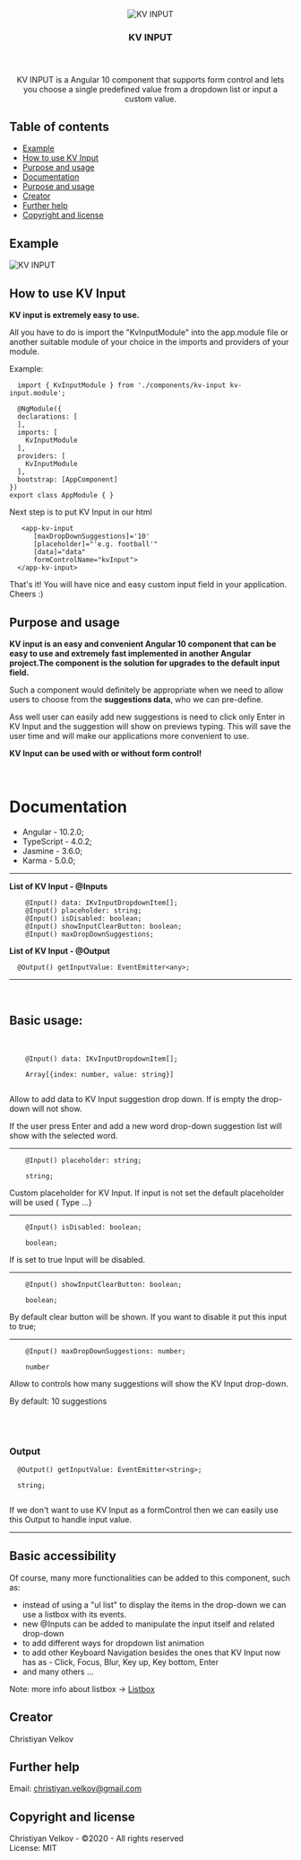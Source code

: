 <div align="center">
  <img src="./src/assets/images/kvinput-logo.png" alt="KV INPUT">
</div>
<h3 align="center">KV INPUT</h3>
</br>
<h5></h5>
<p align="center">KV INPUT is а Angular 10 component that supports form control and lets you choose a single predefined value from a dropdown list or input a custom value.</p>

## Table of contents

- [Example](#example)
- [How to use KV Input](#how-to-use-kv-input)
- [Purpose and usage](#purpose-and-usage)
- [Documentation](#documentation)
- [Purpose and usage](#status)
- [Creator](#creator)
- [Further help](#further-help)
- [Copyright and license](#copyright-and-license)

## Example


<img src="./src/assets/images/kv-input-demo.gif" alt="KV INPUT">

## How to use KV Input
<strong>KV input is extremely easy to use.</strong>

All you have to do is import the "KvInputModule" into the app.module file or another suitable module of your choice in the imports and providers of your module.

Example:
```text
  import { KvInputModule } from './components/kv-input kv-input.module';

  @NgModule({
  declarations: [
  ],
  imports: [
    KvInputModule
  ],
  providers: [
    KvInputModule
  ],
  bootstrap: [AppComponent]
})
export class AppModule { }

```

Next step is to put KV Input in our html

```text
   <app-kv-input 
      [maxDropDownSuggestions]='10'
      [placeholder]="'e.g. football'"
      [data]="data" 
      formControlName="kvInput">
  </app-kv-input>
```

That's it! You will have nice and easy custom input field in your application. Cheers :)
## Purpose and usage 
<strong>KV input is an easy and convenient Angular 10 component that can be easy to use and extremely fast implemented in another Angular project.The component is the solution for upgrades to the default input field.</strong>

<p>Such a component would definitely be appropriate when we need to allow users to choose from the <strong>suggestions data</strong>, who we can pre-define.</p>

<p>Ass well user can easily add new suggestions is need to click only Enter in KV Input and the suggestion will show on previews typing. This will save the user time and will make our applications more convenient to use.</p>

<strong>KV Input can be used with or without form control!</strong>

</br>

# Documentation
 - Angular - 10.2.0;
 - TypeScript - 4.0.2;
 - Jasmine - 3.6.0;
 - Karma - 5.0.0;
-----

<strong>List of KV Input - @Inputs</strong>

```text
    @Input() data: IKvInputDropdownItem[];
    @Input() placeholder: string;
    @Input() isDisabled: boolean;
    @Input() showInputClearButton: boolean;
    @Input() maxDropDownSuggestions;
```

<strong>List of KV Input - @Output </strong>
```text
  @Output() getInputValue: EventEmitter<any>;
```

------
</br>

## Basic usage: 
</br>

```text
    @Input() data: IKvInputDropdownItem[];

    Array[{index: number, value: string}]
   
```

Allow to add data to KV Input suggestion drop down. If is empty the drop-down will not show.

If the user press Enter and add a new word drop-down suggestion list will show with the selected word.

-----

```text
    @Input() placeholder: string;

    string;
```
Custom placeholder for KV Input. If input is not set the default placeholder will be used { Type ...}

---

```text
    @Input() isDisabled: boolean;

    boolean;
```
If is set to true Input will be disabled.

----

```text
    @Input() showInputClearButton: boolean;

    boolean;
```
By default clear button will be shown. If you want to disable it put this input to  true;


---
```text
    @Input() maxDropDownSuggestions: number;

    number
```

Allow to controls how many suggestions will show the KV Input drop-down.

By default: 10 suggestions

</br>
</br>

### Output

```text
  @Output() getInputValue: EventEmitter<string>;

  string;
  
```

If we don't want to use KV Input as a formControl then we can easily use this Output to handle input value.

------
## Basic accessibility 
Of course, many more functionalities can be added to this component, such as:

- instead of using a "ul list" to display the items in the drop-down we can use a listbox with its events.
- new @Inputs can be added to manipulate the input itself and related drop-down
- to add different ways for dropdown list animation 
- to add other Keyboard Navigation besides the ones that KV Input now has as - Click, Focus, Blur, Key up, Key bottom, Enter
- and many others ...

Note: more info about listbox -> 
[Listbox](https://www.w3.org/TR/wai-aria/#listbox)

## Creator
Christiyan Velkov

## Further help

Email: christiyan.velkov@gmail.com

## Copyright and license

Christiyan Velkov - ©2020  - All rights reserved
</br>
License: MIT